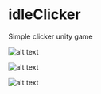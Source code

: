 # idleClicker
Simple clicker unity game

![alt text](https://user-images.githubusercontent.com/74233809/161601839-02e118aa-aaed-4d7e-9e27-1a0b6a691ba3.png)

![alt text](https://user-images.githubusercontent.com/74233809/161601843-f364f01d-10b3-420b-9d16-626ceea24c80.png)

![alt text](https://user-images.githubusercontent.com/74233809/161601846-a28ba5ed-e397-4c0c-96d1-05558d053850.png)
